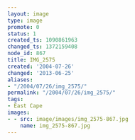```yaml
---
layout: image
type: image
promote: 0
status: 1
created_ts: 1090861963
changed_ts: 1372159408
node_id: 867
title: IMG_2575
created: '2004-07-26'
changed: '2013-06-25'
aliases:
- "/2004/07/26/img_2575/"
permalink: "/2004/07/26/img_2575/"
tags:
- East Cape
images:
- - src: image/images/img_2575-867.jpg
    name: img_2575-867.jpg
---
```


